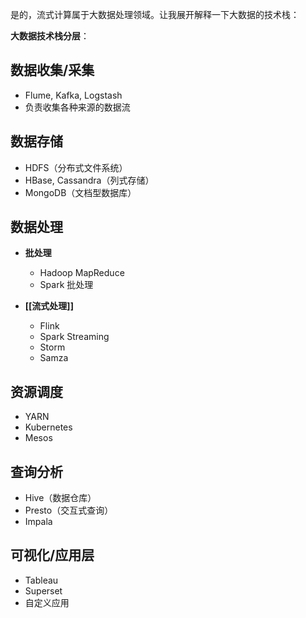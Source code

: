 是的，流式计算属于大数据处理领域。让我展开解释一下大数据的技术栈：

**大数据技术栈分层**：

## **数据收集/采集**
- Flume, Kafka, Logstash
- 负责收集各种来源的数据流

##  **数据存储**
- HDFS（分布式文件系统）
- HBase, Cassandra（列式存储）
- MongoDB（文档型数据库）

## **数据处理**
- **批处理**
  - Hadoop MapReduce
  - Spark 批处理
  
- **[[流式处理]]** 
  - Flink
  - Spark Streaming
  - Storm
  - Samza

## **资源调度**
- YARN
- Kubernetes
- Mesos

## **查询分析**
- Hive（数据仓库）
- Presto（交互式查询）
- Impala

## **可视化/应用层**
- Tableau
- Superset
- 自定义应用

